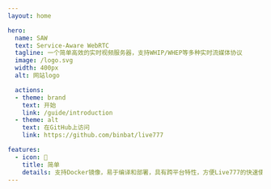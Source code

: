 ```yaml
---
layout: home

hero:
  name: SAW
  text: Service-Aware WebRTC
  tagline: 一个简单高效的实时视频服务器，支持WHIP/WHEP等多种实时流媒体协议
  image: /logo.svg
  width: 400px
  alt: 网站logo

  actions:
  - theme: brand
    text: 开始
    link: /guide/introduction
  - theme: alt
    text: 在GitHub上访问
    link: https://github.com/binbat/live777

features:
  - icon: 🖖
    title: 简单
    details: 支持Docker镜像，易于编译和部署，具有跨平台特性，方便Live777的快速使用
---
```









